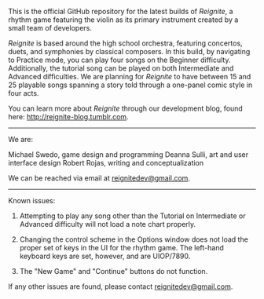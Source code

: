 This is the official GitHub repository for the latest builds of _Reignite_, a rhythm game featuring the violin as its primary instrument created by a small team of developers. 

_Reignite_ is based around the high school orchestra, featuring concertos, duets, and symphonies by classical composers. In this build, by navigating to Practice mode, you can play four songs on the Beginner difficulty. Additionally, the tutorial song can be played on both Intermediate and Advanced difficulties. We are planning for _Reignite_ to have between 15 and 25 playable songs spanning a story told through a one-panel comic style in four acts.

You can learn more about _Reignite_ through our development blog, found here: http://reignite-blog.tumblr.com.

-----

We are:

Michael Swedo, game design and programming
Deanna Sulli, art and user interface design
Robert Rojas, writing and conceptualization

We can be reached via email at reignitedev@gmail.com.

-----

Known issues:

1. Attempting to play any song other than the Tutorial on Intermediate or Advanced difficulty will not load a note chart properly.
    
2. Changing the control scheme in the Options window does not load the proper set of keys in the UI for the rhythm game. The left-hand keyboard keys are set, however, and are UIOP/7890.
    
3. The "New Game" and "Continue" buttons do not function.

If any other issues are found, please contact reignitedev@gmail.com.